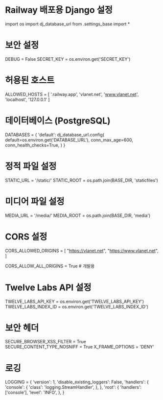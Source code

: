 # Railway 배포용 Django 설정
import os
import dj_database_url
from .settings_base import *

# 보안 설정
DEBUG = False
SECRET_KEY = os.environ.get('SECRET_KEY')

# 허용된 호스트
ALLOWED_HOSTS = [
    '.railway.app',
    'vlanet.net', 
    'www.vlanet.net',
    'localhost',
    '127.0.0.1'
]

# 데이터베이스 (PostgreSQL)
DATABASES = {
    'default': dj_database_url.config(
        default=os.environ.get('DATABASE_URL'),
        conn_max_age=600,
        conn_health_checks=True,
    )
}

# 정적 파일 설정
STATIC_URL = '/static/'
STATIC_ROOT = os.path.join(BASE_DIR, 'staticfiles')

# 미디어 파일 설정  
MEDIA_URL = '/media/'
MEDIA_ROOT = os.path.join(BASE_DIR, 'media')

# CORS 설정
CORS_ALLOWED_ORIGINS = [
    "https://vlanet.net",
    "https://www.vlanet.net",
]

CORS_ALLOW_ALL_ORIGINS = True  # 개발용

# Twelve Labs API 설정
TWELVE_LABS_API_KEY = os.environ.get('TWELVE_LABS_API_KEY')
TWELVE_LABS_INDEX_ID = os.environ.get('TWELVE_LABS_INDEX_ID')

# 보안 헤더
SECURE_BROWSER_XSS_FILTER = True
SECURE_CONTENT_TYPE_NOSNIFF = True
X_FRAME_OPTIONS = 'DENY'

# 로깅
LOGGING = {
    'version': 1,
    'disable_existing_loggers': False,
    'handlers': {
        'console': {
            'class': 'logging.StreamHandler',
        },
    },
    'root': {
        'handlers': ['console'],
        'level': 'INFO',
    },
}